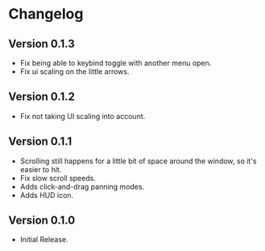 ﻿Changelog
==============

## Version 0.1.3
* Fix being able to keybind toggle with another menu open.
* Fix ui scaling on the little arrows.

## Version 0.1.2
* Fix not taking UI scaling into account.

## Version 0.1.1
* Scrolling still happens for a little bit of space around the window, so it's easier to hit.
* Fix slow scroll speeds.
* Adds click-and-drag panning modes.
* Adds HUD icon.

## Version 0.1.0
* Initial Release.
